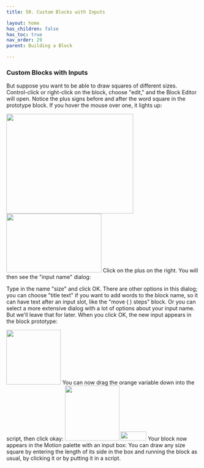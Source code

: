 ```yaml
---
title: 50. Custom Blocks with Inputs

layout: home
has_children: false
has_toc: true
nav_order: 29
parent: Building a Block

---
```


###  Custom Blocks with Inputs

But suppose you want to be able to draw squares of different sizes.
Control-click or right-click on the block, choose "edit," and the Block
Editor will open. Notice the plus signs before and after the word square
in the prototype block. If you hover the mouse over one, it lights up:

<img src="/snap-manual/assets/images/image508.png" style="width:331px; height:261px">


<img src="/snap-manual/assets/images/image509.png" style="width:248px; height:154px">
Click on the plus on the right. You will
then see the "input name" dialog:

Type in the name "size" and click OK. There are other options in this
dialog; you can choose "title text" if you want to add words to the
block name, so it can have text after an input slot, like the "move ( )
steps" block. Or you can select a more extensive dialog with a lot of
options about your input name. But we'll leave that for later. When you
click OK, the new input appears in the block prototype:

<img src="/snap-manual/assets/images/image510.png" style="width:142px; height:143px">
You can now drag the orange variable down
into the script, then click okay:

<img src="/snap-manual/assets/images/image511.png" style="width:142px; height:144px">


<img src="/snap-manual/assets/images/image512.png" style="width:67px; height:24px">
Your block now appears in the Motion palette with an
input box: You can draw any size square by entering the length of its
side in the box and running the block as usual, by clicking it or by
putting it in a script.

